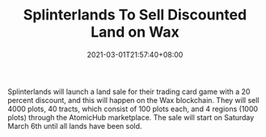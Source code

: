 ﻿---
title: "Splinterlands To Sell Discounted Land on Wax"
date: 2021-03-01T21:57:40+08:00
lastmod: 2021-03-01T16:45:40+08:00
draft: false
authors: ["Quinn"]
description: "Splinterlands will launch a land sale for their trading card game with a 20 percent discount, and this will happen on the Wax blockchain. They will sell 4000 plots, 40 tracts, which consist of 100 plots each, and 4 regions (1000 plots) through the AtomicHub marketplace. The sale will start on Saturday March 6th until all lands have been sold."
featuredImage: "splinterlands-to-sell-discounted-land-on-wax.png"
tags: ["Virtual World","Play to Earn"]
categories: ["news"]
news: ["Virtual World"]
weight: 
lightgallery: true
pinned: false
recommend: false
recommend1: false
---

Splinterlands will launch a land sale for their trading card game with a 20 percent discount, and this will happen on the Wax blockchain. They will sell 4000 plots, 40 tracts, which consist of 100 plots each, and 4 regions (1000 plots) through the AtomicHub marketplace. The sale will start on Saturday March 6th until all lands have been sold.

<!--more-->


